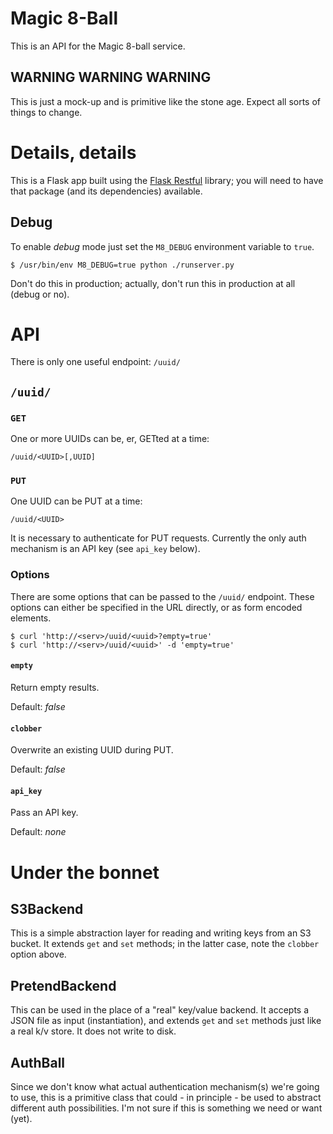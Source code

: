# Magic 8-Ball
This is an API for the Magic 8-ball service.

## WARNING WARNING WARNING
This is just a mock-up and is primitive like the stone age. Expect all sorts of things to change.

# Details, details
This is a Flask app built using the [Flask Restful](http://flask-restful.readthedocs.org/en/latest/) library; you will need to have that package (and its dependencies) available.

## Debug
To enable _debug_ mode just set the `M8_DEBUG` environment variable to `true`.
```
$ /usr/bin/env M8_DEBUG=true python ./runserver.py
```
Don't do this in production; actually, don't run this in production at all (debug or no).

# API
There is only one useful endpoint: `/uuid/`

## `/uuid/`

### `GET`
One or more UUIDs can be, er, GETted at a time:
```
/uuid/<UUID>[,UUID]
```

### `PUT`
One UUID can be PUT at a time:
```
/uuid/<UUID>
```

It is necessary to authenticate for PUT requests. Currently the only auth mechanism is an API key (see `api_key` below).

### Options
There are some options that can be passed to the `/uuid/` endpoint. These options can either be specified in the URL directly, or as form encoded elements.
```
$ curl 'http://<serv>/uuid/<uuid>?empty=true'
$ curl 'http://<serv>/uuid/<uuid>' -d 'empty=true'
```

#### `empty`
Return empty results.

Default: _false_

#### `clobber`
Overwrite an existing UUID during PUT.

Default: _false_

#### `api_key`
Pass an API key.

Default: _none_

# Under the bonnet

## S3Backend
This is a simple abstraction layer for reading and writing keys from an S3 bucket. It extends `get` and `set` methods; in the latter case, note the `clobber` option above.

## PretendBackend
This can be used in the place of a "real" key/value backend. It accepts a JSON file as input (instantiation), and extends `get` and `set` methods just like a real k/v store. It does not write to disk.

## AuthBall
Since we don't know what actual authentication mechanism(s) we're going to use, this is a primitive class that could - in principle - be used to abstract different auth possibilities. I'm not sure if this is something we need or want (yet).
